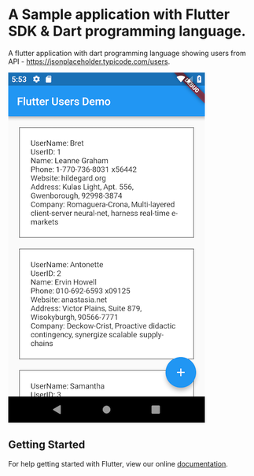 # A Sample application with Flutter SDK & Dart programming language.

A flutter application with dart programming language showing users from API - https://jsonplaceholder.typicode.com/users.

![Demo Output for Android](https://github.com/sag333ar/DartFetchUserInfoExample/blob/master/images/Screenshot_1534897440.png?raw=true)

## Getting Started

For help getting started with Flutter, view our online
[documentation](https://flutter.io/).
